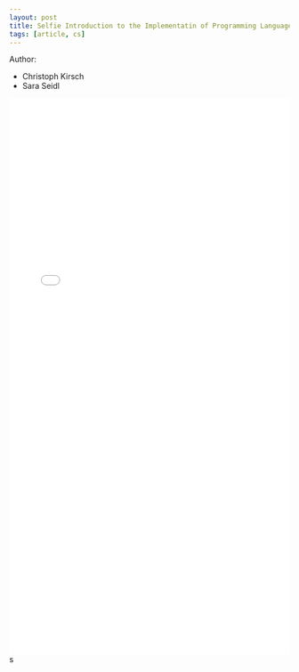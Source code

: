 ```yaml
---
layout: post
title: Selfie Introduction to the Implementatin of Programming Languages, Operating Systems, and Processor Architecture
tags: [article, cs]
---
```


Author:

- Christoph Kirsch
- Sara Seidl

<!--more-->

<embed src="/public/docs/Selfie.pdf" width="100%" height="1000" type="application/pdf">s